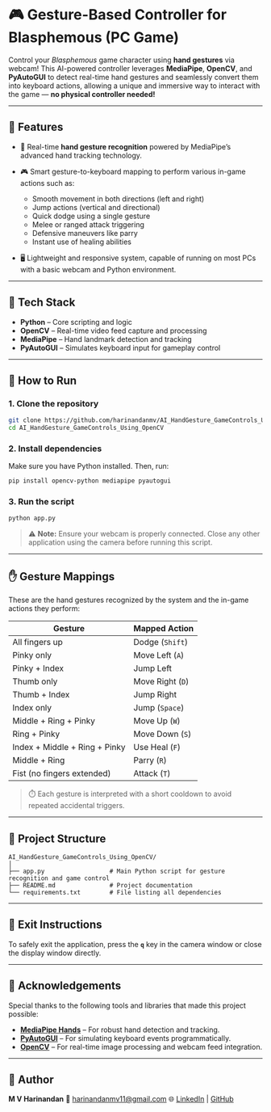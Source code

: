 # 🎮 Gesture-Based Controller for Blasphemous (PC Game)

Control your *Blasphemous* game character using **hand gestures** via webcam!
This AI-powered controller leverages **MediaPipe**, **OpenCV**, and **PyAutoGUI** to detect real-time hand gestures and seamlessly convert them into keyboard actions, allowing a unique and immersive way to interact with the game — **no physical controller needed!**

---

## 🧠 Features

* 👋 Real-time **hand gesture recognition** powered by MediaPipe’s advanced hand tracking technology.
* 🎮 Smart gesture-to-keyboard mapping to perform various in-game actions such as:

  * Smooth movement in both directions (left and right)
  * Jump actions (vertical and directional)
  * Quick dodge using a single gesture
  * Melee or ranged attack triggering
  * Defensive maneuvers like parry
  * Instant use of healing abilities
* 🖥️ Lightweight and responsive system, capable of running on most PCs with a basic webcam and Python environment.

---

## 🔧 Tech Stack

* **Python** – Core scripting and logic
* **OpenCV** – Real-time video feed capture and processing
* **MediaPipe** – Hand landmark detection and tracking
* **PyAutoGUI** – Simulates keyboard input for gameplay control

---

## 🚀 How to Run

### 1. Clone the repository

```bash
git clone https://github.com/harinandanmv/AI_HandGesture_GameControls_Using_OpenCV.git
cd AI_HandGesture_GameControls_Using_OpenCV
```

### 2. Install dependencies

Make sure you have Python installed. Then, run:

```bash
pip install opencv-python mediapipe pyautogui
```

### 3. Run the script

```bash
python app.py
```

> ⚠️ **Note:** Ensure your webcam is properly connected. Close any other application using the camera before running this script.

---

## ✋ Gesture Mappings

These are the hand gestures recognized by the system and the in-game actions they perform:

| Gesture                       | Mapped Action    |
| ----------------------------- | ---------------- |
| All fingers up                | Dodge (`Shift`)  |
| Pinky only                    | Move Left (`A`)  |
| Pinky + Index                 | Jump Left        |
| Thumb only                    | Move Right (`D`) |
| Thumb + Index                 | Jump Right       |
| Index only                    | Jump (`Space`)   |
| Middle + Ring + Pinky         | Move Up (`W`)    |
| Ring + Pinky                  | Move Down (`S`)  |
| Index + Middle + Ring + Pinky | Use Heal (`F`)   |
| Middle + Ring                 | Parry (`R`)      |
| Fist (no fingers extended)    | Attack (`T`)     |

> ⏱️ Each gesture is interpreted with a short cooldown to avoid repeated accidental triggers.

---

## 📁 Project Structure

```plaintext
AI_HandGesture_GameControls_Using_OpenCV/
│
├── app.py                  # Main Python script for gesture recognition and game control
├── README.md               # Project documentation
└── requirements.txt        # File listing all dependencies
```

---

## 🛑 Exit Instructions

To safely exit the application, press the **`q`** key in the camera window or close the display window directly.

---

## 🙌 Acknowledgements

Special thanks to the following tools and libraries that made this project possible:

* [**MediaPipe Hands**](https://google.github.io/mediapipe/solutions/hands.html) – For robust hand detection and tracking.
* [**PyAutoGUI**](https://pyautogui.readthedocs.io/en/latest/) – For simulating keyboard events programmatically.
* [**OpenCV**](https://opencv.org/) – For real-time image processing and webcam feed integration.

---

## 👤 Author

**M V Harinandan**
📧 [harinandanmv11@gmail.com](mailto:harinandanmv11@gmail.com)
🌐 [LinkedIn](https://linkedin.com/in/harinandanmv) | [GitHub](https://github.com/harinandanmv)
